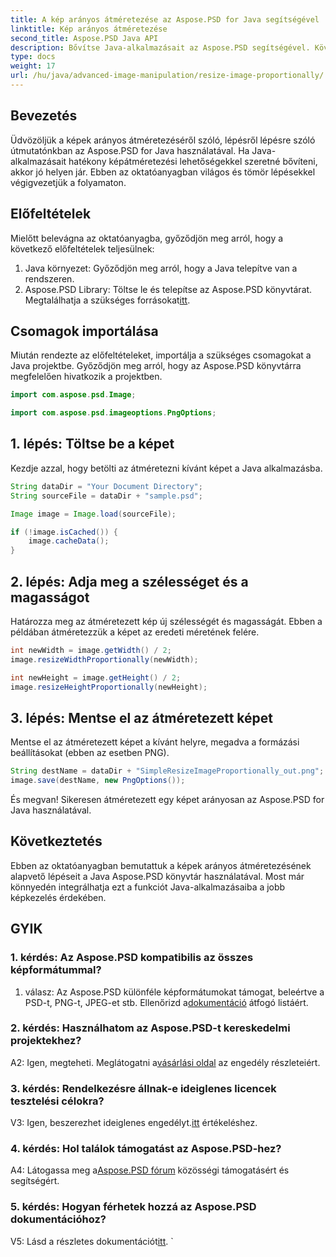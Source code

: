 ```yaml
---
title: A kép arányos átméretezése az Aspose.PSD for Java segítségével
linktitle: Kép arányos átméretezése
second_title: Aspose.PSD Java API
description: Bővítse Java-alkalmazásait az Aspose.PSD segítségével. Kövesse útmutatónkat a képek arányos átméretezéséhez, könnyedén. Növelje képkezelési képességeit még ma.
type: docs
weight: 17
url: /hu/java/advanced-image-manipulation/resize-image-proportionally/
---
```

## Bevezetés

Üdvözöljük a képek arányos átméretezéséről szóló, lépésről lépésre szóló útmutatónkban az Aspose.PSD for Java használatával. Ha Java-alkalmazásait hatékony képátméretezési lehetőségekkel szeretné bővíteni, akkor jó helyen jár. Ebben az oktatóanyagban világos és tömör lépésekkel végigvezetjük a folyamaton.

## Előfeltételek

Mielőtt belevágna az oktatóanyagba, győződjön meg arról, hogy a következő előfeltételek teljesülnek:

1. Java környezet: Győződjön meg arról, hogy a Java telepítve van a rendszeren.
2.  Aspose.PSD Library: Töltse le és telepítse az Aspose.PSD könyvtárat. Megtalálhatja a szükséges forrásokat[itt](https://releases.aspose.com/psd/java/).

## Csomagok importálása

Miután rendezte az előfeltételeket, importálja a szükséges csomagokat a Java projektbe. Győződjön meg arról, hogy az Aspose.PSD könyvtárra megfelelően hivatkozik a projektben.

```java
import com.aspose.psd.Image;

import com.aspose.psd.imageoptions.PngOptions;
```

## 1. lépés: Töltse be a képet

Kezdje azzal, hogy betölti az átméretezni kívánt képet a Java alkalmazásba.

```java
String dataDir = "Your Document Directory";
String sourceFile = dataDir + "sample.psd";

Image image = Image.load(sourceFile);

if (!image.isCached()) {
    image.cacheData();
}
```

## 2. lépés: Adja meg a szélességet és a magasságot

Határozza meg az átméretezett kép új szélességét és magasságát. Ebben a példában átméretezzük a képet az eredeti méretének felére.

```java
int newWidth = image.getWidth() / 2;
image.resizeWidthProportionally(newWidth);

int newHeight = image.getHeight() / 2;
image.resizeHeightProportionally(newHeight);
```

## 3. lépés: Mentse el az átméretezett képet

Mentse el az átméretezett képet a kívánt helyre, megadva a formázási beállításokat (ebben az esetben PNG).

```java
String destName = dataDir + "SimpleResizeImageProportionally_out.png";
image.save(destName, new PngOptions());
```

És megvan! Sikeresen átméretezett egy képet arányosan az Aspose.PSD for Java használatával.

## Következtetés

Ebben az oktatóanyagban bemutattuk a képek arányos átméretezésének alapvető lépéseit a Java Aspose.PSD könyvtár használatával. Most már könnyedén integrálhatja ezt a funkciót Java-alkalmazásaiba a jobb képkezelés érdekében.

## GYIK

### 1. kérdés: Az Aspose.PSD kompatibilis az összes képformátummal?

 1. válasz: Az Aspose.PSD különféle képformátumokat támogat, beleértve a PSD-t, PNG-t, JPEG-et stb. Ellenőrizd a[dokumentáció](https://reference.aspose.com/psd/java/) átfogó listáért.

### 2. kérdés: Használhatom az Aspose.PSD-t kereskedelmi projektekhez?

 A2: Igen, megteheti. Meglátogatni a[vásárlási oldal](https://purchase.aspose.com/buy) az engedély részleteiért.

### 3. kérdés: Rendelkezésre állnak-e ideiglenes licencek tesztelési célokra?

 V3: Igen, beszerezhet ideiglenes engedélyt.[itt](https://purchase.aspose.com/temporary-license/) értékeléshez.

### 4. kérdés: Hol találok támogatást az Aspose.PSD-hez?

 A4: Látogassa meg a[Aspose.PSD fórum](https://forum.aspose.com/c/psd/34) közösségi támogatásért és segítségért.

### 5. kérdés: Hogyan férhetek hozzá az Aspose.PSD dokumentációhoz?

 V5: Lásd a részletes dokumentációt[itt](https://reference.aspose.com/psd/java/).
`